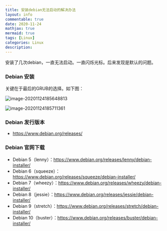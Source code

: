 ```yaml
---
title: 安装debian无法启动的解决办法
layout: info
commentable: true
date: 2020-11-24
mathjax: true
mermaid: true
tags: [Linux]
categories: Linux
description: 
---
```


安装了几次debian，一直无法启动。一直闪烁光标。后来发现是默认的问题。

<!--more-->

### Debian 安装

关键在于最后的GRUB的选择。如下图：

![image-20201124185648813](/images/2020/11/image-20201124185648813.png)

![image-20201124185711361](/images/2020/11/image-20201124185711361.png)

### Debian 发行版本

- https://www.debian.org/releases/

### Debian 官网下载

- Debian 5（lenny）：https://www.debian.org/releases/lenny/debian-installer/
- Debian 6（squeeze）：https://www.debian.org/releases/squeeze/debian-installer/
- Debian 7（wheezy）：https://www.debian.org/releases/wheezy/debian-installer/
- Debian 8（jessie）：https://www.debian.org/releases/jessie/debian-installer/
- Debian 9（stretch）：https://www.debian.org/releases/stretch/debian-installer/
- Debian 10（buster）：https://www.debian.org/releases/buster/debian-installer/